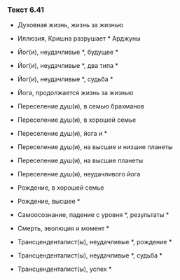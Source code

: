 ### Текст 6.41

- Духовная жизнь, жизнь за жизнью

- Иллюзия, Кришна разрушает * Арджуны

- Йог(и), неудачливые *, будущее *

- Йог(и), неудачливые *, два типа *

- Йог(и), неудачливые *, судьба *

- Йога, продолжается жизнь за жизнью

- Переселение душ(и), в семью брахманов

- Переселение душ(и), в хорошей семье

- Переселение душ(и), йога и *

- Переселение душ(и), на высшие и низшие планеты

- Переселение душ(и), на высшие планеты

- Переселение душ(и), неудачливого йога

- Рождение, в хорошей семье

- Рождение, высшее *

- Самоосознание, падение с уровня *, результаты *

- Смерть, эволюция и момент *

- Трансценденталист(ы), неудачливые *, рождение *

- Трансценденталист(ы), неудачливые *, судьба *

- Трансценденталист(ы), успех *
	
